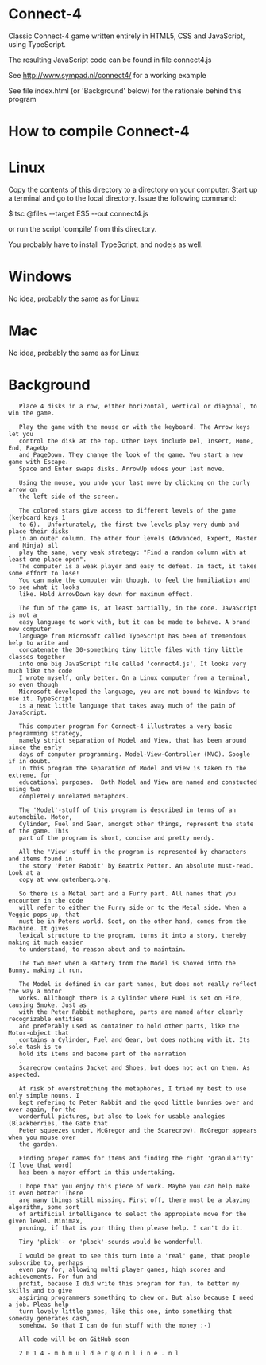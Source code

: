 Connect-4
=========

Classic Connect-4 game written entirely in HTML5, CSS and JavaScript, using TypeScript.  

The resulting JavaScript code can be found in file connect4.js

See http://www.sympad.nl/connect4/ for a working example

See file index.html (or 'Background' below) for the rationale behind this program


How to compile Connect-4
========================

Linux
=====
Copy the contents of this directory to a directory on your computer. Start up a terminal and go to the local directory. Issue the following command:

$ tsc @files --target ES5 --out connect4.js

or run the script 'compile' from this directory.

You probably have to install TypeScript, and nodejs as well.


Windows
=======
No idea, probably the same as for Linux


Mac
===
No idea, probably the same as for Linux


Background
==========

       Place 4 disks in a row, either horizontal, vertical or diagonal, to win the game.

       Play the game with the mouse or with the keyboard. The Arrow keys let you 
       control the disk at the top. Other keys include Del, Insert, Home, End, PageUp 
       and PageDown. They change the look of the game. You start a new game with Escape. 
       Space and Enter swaps disks. ArrowUp udoes your last move.

       Using the mouse, you undo your last move by clicking on the curly arrow on 
       the left side of the screen.

       The colored stars give access to different levels of the game (keyboard keys 1 
       to 6).  Unfortunately, the first two levels play very dumb and place their disks 
       in an outer column. The other four levels (Advanced, Expert, Master and Ninja) all
       play the same, very weak strategy: "Find a random column with at least one place open". 
       The computer is a weak player and easy to defeat. In fact, it takes some effort to lose! 
       You can make the computer win though, to feel the humiliation and to see what it looks 
       like. Hold ArrowDown key down for maximum effect.

       The fun of the game is, at least partially, in the code. JavaScript is not a
       easy language to work with, but it can be made to behave. A brand new computer 
       language from Microsoft called TypeScript has been of tremendous help to write and 
       concatenate the 30-something tiny little files with tiny little classes together 
       into one big JavaScript file called 'connect4.js', It looks very much like the code 
       I wrote myself, only better. On a Linux computer from a terminal, so even though
       Microsoft developed the language, you are not bound to Windows to use it. TypeScript 
       is a neat little language that takes away much of the pain of JavaScript.

       This computer program for Connect-4 illustrates a very basic programming strategy, 
       namely strict separation of Model and View, that has been around since the early 
       days of computer programming. Model-View-Controller (MVC). Google if in doubt.
       In this program the separation of Model and View is taken to the extreme, for 
       educational purposes.  Both Model and View are named and constucted using two 
       completely unrelated metaphors. 
       
       The 'Model'-stuff of this program is described in terms of an automobile. Motor, 
       Cylinder, Fuel and Gear, amongst other things, represent the state of the game. This
       part of the program is short, concise and pretty nerdy. 
       
       All the 'View'-stuff in the program is represented by characters and items found in 
       the story 'Peter Rabbit' by Beatrix Potter. An absolute must-read. Look at a 
       copy at www.gutenberg.org.
       
       So there is a Metal part and a Furry part. All names that you encounter in the code 
       will refer to either the Furry side or to the Metal side. When a Veggie pops up, that 
       must be in Peters world. Soot, on the other hand, comes from the Machine. It gives 
       lexical structure to the program, turns it into a story, thereby making it much easier 
       to understand, to reason about and to maintain.
       
       The two meet when a Battery from the Model is shoved into the Bunny, making it run. 
       
       The Model is defined in car part names, but does not really reflect the way a motor 
       works. Allthough there is a Cylinder where Fuel is set on Fire, causing Smoke. Just as 
       with the Peter Rabbit methaphore, parts are named after clearly recognizable entities 
       and preferably used as container to hold other parts, like the Motor-object that 
       contains a Cylinder, Fuel and Gear, but does nothing with it. Its sole task is to
       hold its items and become part of the narration
       .
       Scarecrow contains Jacket and Shoes, but does not act on them. As aspected.
  
       At risk of overstretching the metaphores, I tried my best to use only simple nouns. I 
       kept refering to Peter Rabbit and the good little bunnies over and over again, for the 
       wonderfull pictures, but also to look for usable analogies (Blackberries, the Gate that
       Peter squeezes under, McGregor and the Scarecrow). McGregor appears when you mouse over
       the garden.
       
       Finding proper names for items and finding the right 'granularity' (I love that word) 
       has been a mayor effort in this undertaking.
       
       I hope that you enjoy this piece of work. Maybe you can help make it even better! There 
       are many things still missing. First off, there must be a playing algorithm, some sort 
       of artificial intelligence to select the appropiate move for the given level. Minimax, 
       pruning, if that is your thing then please help. I can't do it.
       
       Tiny 'plick'- or 'plock'-sounds would be wonderfull.
       
       I would be great to see this turn into a 'real' game, that people subscribe to, perhaps 
       even pay for, allowing multi player games, high scores and achievements. For fun and 
       profit, because I did write this program for fun, to better my skills and to give
       aspiring programmers something to chew on. But also because I need a job. Pleas help 
       turn lovely little games, like this one, into something that someday generates cash, 
       somehow. So that I can do fun stuff with the money :-) 
       
       All code will be on GitHub soon
       
       2 0 1 4 - m b m u l d e r @ o n l i n e . n l

